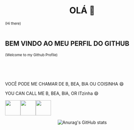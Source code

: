 <h1 align=center> OLÁ 👋</h1>
<sub>(Hi there)</sub>

<br>
<br>
          
## BEM VINDO AO MEU PERFIL DO GITHUB 
<sub>(Welcome to my Github Profile)</sub>

<br>
<br>
<br>




VOCÊ PODE ME CHAMAR DE B, BEA, BIA OU COISINHA 😄  

YOU CAN CALL ME B, BEA, BIA, OR ITzinha 😄  

<img src="https://cdn.jsdelivr.net/gh/devicons/devicon/icons/bootstrap/bootstrap-original-wordmark.svg" width = 50px /><img src="https://cdn.jsdelivr.net/gh/devicons/devicon/icons/csharp/csharp-original.svg" width = 50px /><img src="https://cdn.jsdelivr.net/gh/devicons/devicon/icons/css3/css3-original.svg" width = 50px />  <div align=center>![Anurag's GitHub stats](https://github-readme-stats.vercel.app/api?username=BeaCavalheiro&show_icons=true&theme=dracula)</div>
         


          




<!--
**BeaCavalheiro/BeaCavalheiro** is a ✨ _special_ ✨ repository because its `README.md` (this file) appears on your GitHub profile.

Here are some ideas to get you started:

- 🔭 I’m currently working on ...
- 🌱 I’m currently learning ...
- 👯 I’m looking to collaborate on ...
- 🤔 I’m looking for help with ...
- 💬 Ask me about ...
- 📫 How to reach me: ...
- 😄 Pronouns: ...
- ⚡ Fun fact: ...
-->

